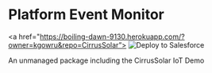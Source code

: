 Platform Event Monitor
=======

<a href="https://boiling-dawn-9130.herokuapp.com/?owner=kgowru&repo=CirrusSolar”>
  <img alt="Deploy to Salesforce"
       src="https://raw.githubusercontent.com/afawcett/githubsfdeploy/master/src/main/webapp/resources/img/deploy.png">
</a>

An unmanaged package including the CirrusSolar IoT Demo

